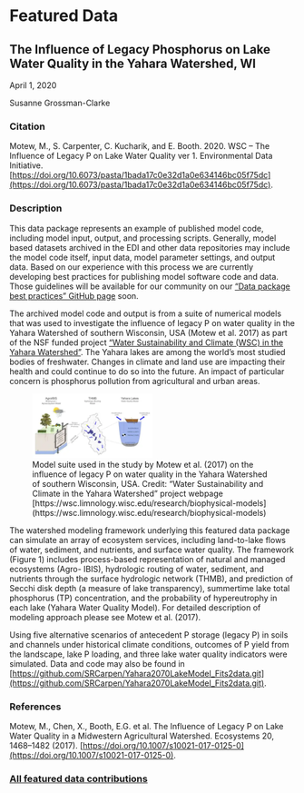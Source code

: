 # Featured Data

## The Influence of Legacy Phosphorus on Lake Water Quality in the Yahara Watershed, WI

April 1, 2020

Susanne Grossman-Clarke

### Citation

Motew, M., S. Carpenter, C. Kucharik, and E. Booth. 2020. WSC – The Influence of Legacy P on Lake Water Quality ver 1. Environmental Data Initiative. [https://doi.org/10.6073/pasta/1bada17c0e32d1a0e634146bc05f75dc](https://doi.org/10.6073/pasta/1bada17c0e32d1a0e634146bc05f75dc).

### Description

This data package represents an example of published model code, including model input, output, and processing scripts. Generally, model based datasets archived in the EDI and other data repositories may include the model code itself, input data, model parameter settings, and output data. Based on our experience with this process we are currently developing best practices for publishing model software code and data. Those guidelines will be available for our community on our [“Data package best practices” GitHub page](https://github.com/EDIorg/data-package-best-practices) soon.

The archived model code and output is from a suite of numerical models that was used to  investigate the influence of legacy P on water quality in the Yahara Watershed of southern Wisconsin, USA (Motew et al. 2017) as part of the NSF funded project [“Water Sustainability and Climate (WSC) in the Yahara Watershed”](https://wsc.limnology.wisc.edu/). The Yahara lakes are among the world’s most studied bodies of freshwater. Changes in climate and land use are impacting their health and could continue to do so into the future. An impact of particular concern is phosphorus pollution from agricultural and urban areas. 

<figure class="figure_featured">
    <img src="/static/images/featured_data/model-suite.png" alt="map of participating grassland sites" width="50%">
    <figcaption>Model suite used in the study by Motew et al. (2017) on the influence of legacy P on water quality in the Yahara Watershed of southern Wisconsin, USA. Credit: “Water Sustainability and Climate in the Yahara Watershed” project webpage [https://wsc.limnology.wisc.edu/research/biophysical-models](https://wsc.limnology.wisc.edu/research/biophysical-models)</figcaption>
</figure>

The watershed modeling framework underlying this featured data package can simulate an array of ecosystem services, including land-to-lake flows of water, sediment, and nutrients, and surface water quality. The framework (Figure 1) includes process-based representation of natural and managed ecosystems (Agro- IBIS), hydrologic routing of water, sediment, and nutrients through the surface hydrologic network (THMB), and prediction of Secchi disk depth (a measure of lake transparency), summertime lake total phosphorus (TP) concentration, and the probability of hypereutrophy in each lake (Yahara Water Quality Model). For detailed description of modeling approach please see Motew et al. (2017).

Using five alternative scenarios of antecedent P storage (legacy P) in soils and channels under historical climate conditions, outcomes of P yield from the landscape, lake P loading, and three lake water quality indicators were simulated. Data and code may also be found in [https://github.com/SRCarpen/Yahara2070LakeModel_Fits2data.git](https://github.com/SRCarpen/Yahara2070LakeModel_Fits2data.git).

### References

Motew, M., Chen, X., Booth, E.G. et al. The Influence of Legacy P on Lake Water Quality in a Midwestern Agricultural Watershed. Ecosystems 20, 1468–1482 (2017). [https://doi.org/10.1007/s10021-017-0125-0](https://doi.org/10.1007/s10021-017-0125-0).

### [All featured data contributions](/templates/featured_data/featured-grid)
